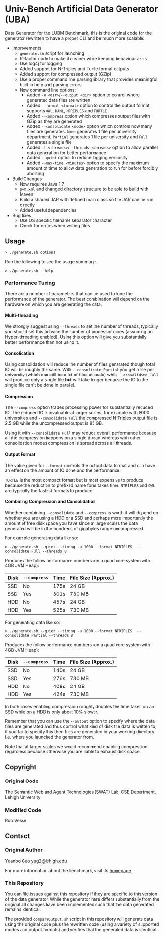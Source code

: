 # Univ-Bench Artificial Data Generator (UBA)
 
Data Generator for the LUBM Benchmark, this is the original code for the generator rewritten to have a proper CLI and be much more scalable:

- Improvements
    - `generate.sh` script for launching
    - Refactor code to make it cleaner while keeping behaviour as-is
    - Use log4j for logging
    - Added support for N-Triples and Turtle format outputs
    - Added support for compressed output (GZip)
    - Use a proper command line parsing library that provides meaningful built in help and parsing errors
    - New command line options:
        - Added `-o <dir>`/`--output <dir>` option to control where generated data files are written
        - Added `--format <format>` option to control the output format, supports `OWL`, `DAML`, `NTRIPLES` and `TURTLE`
        - Added `--compress` option which compresses output files with GZip as they are generated
        - Added `--consolidate <mode>` option which controls how many files are generates.  `None` generates 1 file per university department, `Partial` generates 1 file per university and `Full` generates a single file
        - Added `-t <threads>`/`--threads <threads>` option to allow parallel data generation for better performance
        - Added `--quiet` option to reduce logging verbosity
        - Added `--max-time <minutes>` option to specify the maximum amount of time to allow data generation to run for before forcibly aborting
- Build Changes
    - Now requires Java 1.7
    - `pom.xml` and changed directory structure to be able to build with Maven
    - Build a shaded JAR with defined main class so the JAR can be run directly
    - Added useful dependencies
- Bug fixes
     - Use OS specific filename separator character
     - Check for errors when writing files

## Usage

    > ./generate.sh options
   
Run the following to see the usage summary:

    > ./generate.sh --help

### Performance Tuning

There are a number of parameters that can be used to tune the performance of the generator.  The best combination will depend on the hardware on which you are generating the data.

#### Multi-threading

We strongly suggest using `--threads` to set the number of threads, typically you should set this to twice the number of processor cores (assuming an Hyper-threading enabled).  Using this option will give you substantially better performance than not using it.

#### Consolidation

Using consolidation will reduce the number of files generated though total IO will be roughly the same. With `--consolidate Partial` you get a file per university (which can still be a lot of files at scale) while `--consolidate Full` will produce only a single file **but** will take longer because the IO to the single file can't be done in parallel.

#### Compression

The `--compress` option trades processing power for substantially reduced IO. The reduced IO is invaluable at larger scales, for example with 8000 universities and `--consolidate Full` the compressed N-Triples output file is 2.5 GB while the uncompressed output is 85 GB.

Using it with `--consolidate Full` may reduce overall performance because all the compression happens on a single thread whereas with other consolidation modes compression is spread across all threads.

#### Output Format

The value given for `--format` controls the output data format and can have an effect on the amount of IO done and the performance.

`TURTLE` is the most compact format but is most expensive to produce because the reduction to prefixed name form takes time.  `NTRIPLES` and `OWL` are typically the fastest formats to produce.

#### Combining Compression and Consolidation

Whether combining `--consolidate` and `--compress` is worth it will depend on whether you are using a HDD or a SSD and perhaps more importantly the amount of free disk space you have since at large scales the data generated will be in the hundreds of gigabytes range uncompressed.

For example generating data like so:

    > ./generate.sh --quiet --timing -u 1000 --format NTRIPLES  --consolidate Full --threads 8

Produces the follow performance numbers (on a quad core system with 4GB JVM Heap):

Disk | `--compress` | Time           | File Size (Approx.)
------ | ----------------- | --------------- | -----------
SSD | No                 | 175s          | 24 GB
SSD | Yes                |  301s         | 730 MB
HDD | No                | 457s           | 24 GB
HDD | Yes               | 525s           | 730 MB

For generating data like so:

    > ./generate.sh --quiet --timing -u 1000 --format NTRIPLES  --consolidate Partial --threads 8

Produces the follow performance numbers (on a quad core system with 4GB JVM Heap):

Disk | `--compress` | Time           | File Size (Approx.)
------ | ----------------- | --------------- | -----------
SSD | No                 | 140s          | 24 GB
SSD | Yes                | 276s          | 730 MB
HDD | No                | 408s           | 24 GB
HDD | Yes               | 424s           | 730 MB

In both cases enabling compression roughly doubles the time taken on an SSD while on a HDD is only about 10% slower.

Remember that you can use the `--output` option to specify where the data files are generated and thus control what kind of disk the data is written to, if you fail to specify this then files are generated in your working directory i.e. where you launched the generator from.

Note that at larger scales we would recommend enabling compression regardless because otherwise you are liable to exhaust disk space.


## Copyright

### Original Code

The Semantic Web and Agent Technologies (SWAT) Lab, CSE Department, Lehigh University

### Modified Code

Rob Vesse
  
## Contact

### Original Author

Yuanbo Guo	[yug2@lehigh.edu](mailto:yug2@lehigh.edu)

For more information about the benchmark, visit its [homepage](http://www.lehigh.edu/~yug2/Research/SemanticWeb/LUBM/LUBM.htm)

### This Repository

You can file issues against this repository if they are specific to this version of the data generator.  While the generator here differs substantially from the original **all** changes have been implemented such that the data generated remains identical.

The provided  `compareOutput.sh` script in this repository will generate data using the original code plus the rewritten code (using a variety of supported modes and output formats) and verifies that the generated data is identical.
